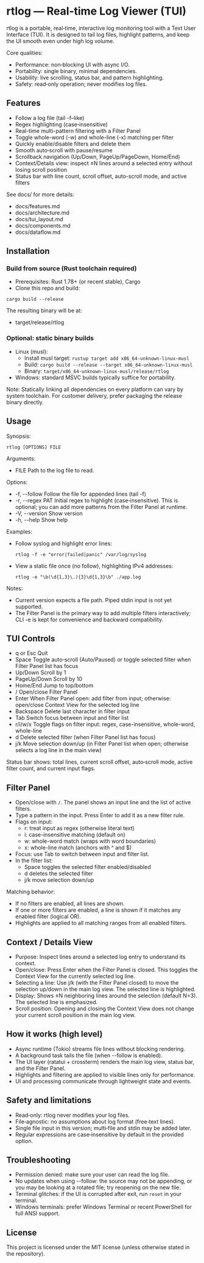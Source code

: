 # rtlog — Real‑time Log Viewer (TUI)

rtlog is a portable, real‑time, interactive log monitoring tool with a Text User Interface (TUI). It is designed to tail log files, highlight patterns, and keep the UI smooth even under high log volume.

Core qualities:
- Performance: non‑blocking UI with async I/O.
- Portability: single binary, minimal dependencies.
- Usability: live scrolling, status bar, and pattern highlighting.
- Safety: read‑only operation; never modifies log files.


## Features
- Follow a log file (tail -f–like)
- Regex highlighting (case‑insensitive)
- Real-time multi-pattern filtering with a Filter Panel
- Toggle whole-word (-w) and whole-line (-x) matching per filter
- Quickly enable/disable filters and delete them
- Smooth auto‑scroll with pause/resume
- Scrollback navigation (Up/Down, PageUp/PageDown, Home/End)
- Context/Details view: inspect ±N lines around a selected entry without losing scroll position
- Status bar with line count, scroll offset, auto-scroll mode, and active filters

See docs/ for more details:
- docs/features.md
- docs/architecture.md
- docs/tui_layout.md
- docs/components.md
- docs/dataflow.md


## Installation

### Build from source (Rust toolchain required)
- Prerequisites: Rust 1.78+ (or recent stable), Cargo
- Clone this repo and build:

```
cargo build --release
```

The resulting binary will be at:
- target/release/rtlog

### Optional: static binary builds
- Linux (musl):
  - Install musl target: `rustup target add x86_64-unknown-linux-musl`
  - Build: `cargo build --release --target x86_64-unknown-linux-musl`
  - Binary: `target/x86_64-unknown-linux-musl/release/rtlog`
- Windows: standard MSVC builds typically suffice for portability.

Note: Statically linking all dependencies on every platform can vary by system toolchain. For customer delivery, prefer packaging the release binary directly.


## Usage

Synopsis:
```
rtlog [OPTIONS] FILE
```

Arguments:
- FILE  Path to the log file to read.

Options:
- -f, --follow       Follow the file for appended lines (tail -f)
- -r, --regex PAT    Initial regex to highlight (case‑insensitive). This is optional; you can add more patterns from the Filter Panel at runtime.
- -V, --version      Show version
- -h, --help         Show help

Examples:
- Follow syslog and highlight error lines:
  ```
  rtlog -f -e "error|failed|panic" /var/log/syslog
  ```
- View a static file once (no follow), highlighting IPv4 addresses:
  ```
  rtlog -e "\b(\d{1,3}\.){3}\d{1,3}\b" ./app.log
  ```

Notes:
- Current version expects a file path. Piped stdin input is not yet supported.
- The Filter Panel is the primary way to add multiple filters interactively; CLI -e is kept for convenience and backward compatibility.


## TUI Controls
- q or Esc   Quit
- Space      Toggle auto‑scroll (Auto/Paused) or toggle selected filter when Filter Panel list has focus
- Up/Down    Scroll by 1
- PageUp/Down  Scroll by 10
- Home/End   Jump to top/bottom
- /          Open/close Filter Panel
- Enter      When Filter Panel open: add filter from input; otherwise: open/close Context View for the selected log line
- Backspace  Delete last character in filter input
- Tab        Switch focus between input and filter list
- r/i/w/x    Toggle flags on filter input: regex, case-insensitive, whole-word, whole-line
- d          Delete selected filter (when Filter Panel list has focus)
- j/k        Move selection down/up (in Filter Panel list when open; otherwise selects a log line in the main view)

Status bar shows: total lines, current scroll offset, auto‑scroll mode, active filter count, and current input flags.


## Filter Panel
- Open/close with `/`. The panel shows an input line and the list of active filters.
- Type a pattern in the input. Press Enter to add it as a new filter rule.
- Flags on input:
  - r: treat input as regex (otherwise literal text)
  - i: case-insensitive matching (default on)
  - w: whole-word match (wraps with word boundaries)
  - x: whole-line match (anchors with ^ and $)
- Focus: use Tab to switch between input and filter list.
- In the filter list:
  - Space toggles the selected filter enabled/disabled
  - d deletes the selected filter
  - j/k move selection down/up

Matching behavior:
- If no filters are enabled, all lines are shown.
- If one or more filters are enabled, a line is shown if it matches any enabled filter (logical OR).
- Highlights are applied to all matching ranges from all enabled filters.

## Context / Details View
- Purpose: Inspect lines around a selected log entry to understand its context.
- Open/close: Press Enter when the Filter Panel is closed. This toggles the Context View for the currently selected log line.
- Selecting a line: Use j/k (with the Filter Panel closed) to move the selection up/down in the main log view. The selected line is highlighted.
- Display: Shows ±N neighboring lines around the selection (default N=3). The selected line is emphasized.
- Scroll position: Opening and closing the Context View does not change your current scroll position in the main log view.


## How it works (high level)
- Async runtime (Tokio) streams file lines without blocking rendering.
- A background task tails the file (when --follow is enabled).
- The UI layer (ratatui + crossterm) renders the main log view, status bar, and the Filter Panel.
- Highlights and filtering are applied to visible lines only for performance.
- UI and processing communicate through lightweight state and events.


## Safety and limitations
- Read‑only: rtlog never modifies your log files.
- File‑agnostic: no assumptions about log format (free‑text lines).
- Single file input in this version; multi‑file and stdin may be added later.
- Regular expressions are case‑insensitive by default in the provided option.


## Troubleshooting
- Permission denied: make sure your user can read the log file.
- No updates when using --follow: the source may not be appending, or you may be looking at a rotated file; try reopening on the new file.
- Terminal glitches: if the UI is corrupted after exit, run `reset` in your terminal.
- Windows terminals: prefer Windows Terminal or recent PowerShell for full ANSI support.


## License
This project is licensed under the MIT license (unless otherwise stated in the repository).
